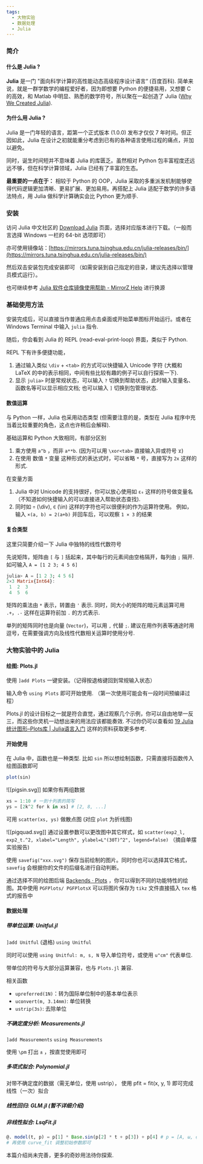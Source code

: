 ```yaml
---
tags:
  - 大物实验
  - 数据处理
  - Julia
---
```

### 简介
#### 什么是 Julia ?

**Julia** 是一门 "面向科学计算的高性能动态高级程序设计语言“ (百度百科). 
简单来说，就是一群学数学的编程爱好者，因为即想要 Python 的便捷易用，又想要 C 的高效，和 Matlab 中明显、熟悉的数学符号，所以聚在一起创造了 Julia ([Why We Created Julia](https://julialang.org/blog/2012/02/why-we-created-julia/)).

#### 为什么用 Julia ?

Julia 是一门年轻的语言，距第一个正式版本 (1.0.0) 发布才仅仅 7 年时间。但正因如此，Julia 在设计之初就能重分考虑到已有的各种语言使用过程的痛点，并加以避免。

同时，诞生时间短并不意味着 Julia 的库匮乏。虽然相对 Python 包丰富程度还远远不够，但在科学计算领域，Julia 已经有了丰富的生态。

**最重要的一点在于：** 相较于 Python 的 OOP，Julia 采取的多重派发机制能够使得代码逻辑更加清晰、更易扩展、更加易用。再搭配上 Julia 适配于数学的许多语法特点，用 Julia 做科学计算确实会比 Python 更为顺手.

### 安装

访问 Julia 中文社区的 [Download Julia](https://cn.julialang.org/downloads/) 页面，选择对应版本进行下载。（一般而言选择 Windows 一栏的 64-bit 选项即可）

亦可使用镜像站：[https://mirrors.tuna.tsinghua.edu.cn/julia-releases/bin/](https://mirrors.tuna.tsinghua.edu.cn/julia-releases/bin/)

然后双击安装包完成安装即可 （如需安装到自己指定的目录，建议先选择以管理员模式运行）。

也可继续参考 [Julia 软件仓库镜像使用帮助 - MirrorZ Help](https://help.mirrors.cernet.edu.cn/julia/) 进行换源
### 基础使用方法

安装完成后，可以直接当作普通应用点击桌面或开始菜单图标开始运行。或者在 Windows Terminal 中输入 `julia` 指令.

随后，你会看到 Julia 的 REPL (read-eval-print-loop) 界面，类似于 Python.

REPL 下有许多便捷功能，

1. 通过输入类似 `\div` + `<tab>` 的方式可以快捷输入 Unicode 字符 (大概和 LaTeX 的中的表示相同，中间有些比较有趣的例子可以自行探索一下).
2. 显示 `julia>` 时是常规状态，可以输入 `?` 切换到帮助状态，此时输入变量名、函数名等可以显示相应文档; 也可以输入 `]` 切换到包管理状态.

#### 数值运算

与 Python 一样，Julia 也采用动态类型 (但需要注意的是，类型在 Julia 程序中充当着比较重要的角色，这点也许稍后会解释).

基础运算和 Python 大致相同，有部分区别
1. 乘方使用 `a^b` ，而非 `a**b`. (因为可以用 `\xor<tab>` 直接输入异或符号 `⊻`)
2. 在使用 数值 `*` 变量 这种形式的表达式时，可以省略 `*` 号，直接写为 `2x` 这样的形式.

在变量方面
1. Julia 中对 Unicode 的支持很好，你可以放心使用如 `ε₀` 这样的符号做变量名 （不知道如何快捷输入的可以直接进入帮助状态查找).
2. 同时如 `÷` (\div), `∈` (\in) 这样的字符也可以很便利的作为运算符使用。
	例如，输入 `×(a, b) = 2(a+b)` 并回车后，可以观察 `1 × 3` 的结果


#### 复合类型

这里只简要介绍一下 Julia 中独特的线性代数符号

先说矩阵，矩阵由 `[` 与 `]` 括起来，其中每行的元素间由空格隔开，每列由 `;` 隔开.  如可输入 `A = [1 2 3; 4 5 6]`

```julia
julia> A = [1 2 3; 4 5 6]
2×3 Matrix{Int64}:
 1  2  3
 4  5  6
```

矩阵的乘法由 `*` 表示，转置由 `'` 表示. 同时，同大小的矩阵的暗元素运算可用 `.+`，`.-` 这样在运算符前加 `.` 的方式表示.

单列的矩阵同时也是向量 (`Vector`)，可以用 `,` 代替 `;`. 建议在用作列表等通途时用逗号，在需要强调方向及线性代数相关运算时使用分号.

### 大物实验中的 Julia

#### 绘图: Plots.jl

使用 `]add Plots` 一键安装。（记得按退格键回到常规输入状态）

输入命令 `using Plots` 即可开始使用. （第一次使用可能会有一段时间预编译过程）

Plots.jl 的设计目标之一就是符合直觉，通过观察几个示例，你可以自由地举一反三，而这些你灵机一动想出来的用法应该都能奏效. 不过你仍可以查看如 [19 Julia统计图形–Plots库 | Julia语言入门](https://www.math.pku.edu.cn/teachers/lidf/docs/Julia/html/_book/plplots.html#plplots-lines) 这样的资料获取更多参考.

#### 开始使用
在 Julia 中，函数也是一种类型. 比如 `sin`
所以想绘制函数，只需直接将函数传入绘图函数即可

```julia
plot(sin)
```

![[pigsin.svg]]
如果你有两组数据

```julia
xs = 1:10 # 一到十列表的简写
ys = [2k^2 for k in xs] # [2, 8, ...]
```

可用 `scatter(xs, ys)` 做散点图 (对应 `plot` 为折线图)

![[pigquad.svg]]
通过设置参数可以更改图中其它样式，如 `scatter(exp2_l, exp2_t.^2, xlabel="Length", ylabel=L"(30T)^2", legend=false)`  （摘自单摆实验报告)

使用 `savefig("xxx.svg")` 保存当前绘制的图片。同时你也可以选择其它格式，`savefig` 会根据你的文件的后缀名进行自动判断。

通过选择不同的绘图后端 [Backends · Plots](https://docs.juliaplots.org/latest/backends/) ，你可以得到不同的功能特性的绘图。其中使用 `PGFPlots/ PGFPlotsX` 可以将图片保存为 `tikz` 文件直接插入 `tex` 格式的报告中

#### 数据处理

##### 带单位运算: Unitful.jl

`]add Unitful` (退格)
`using Unitful`

同时可以使用 `using Unitful: m, s, N` 导入单位符号，或使用 `u"cm"` 代表单位.

带单位的符号与大部分运算兼容，也与 `Plots.jl` 兼容.

相关函数
- `upreferred(1N)`：转为国际单位制中的基本单位表示
- `uconvert(m, 3.14mm)`: 单位转换
- `ustrip(3s)`: 去除单位
##### 不确定度分析: Measurements.jl

`]add Measurements`
`using Measurements`

使用 `\pm` 打出 `±` ，按直觉使用即可

##### 多项式拟合: Polynomial.jl

对带不确定度的数据（需无单位，使用 ustrip），
使用 pfit = fit(x, y, 1) 即可完成线性（一次）拟合

##### 线性回归: GLM.jl (暂不详细介绍)
##### 非线性拟合: LsqFit.jl

```julia
@. model(t, p) = p[1] * Base.sin(p[2] * t + p[3]) + p[4] # p = [A, ω, φ, C]
# 再使用 curve_fit 调整初始参数即可
```


本篇介绍尚未完善，更多的奇妙用法待你探索. 